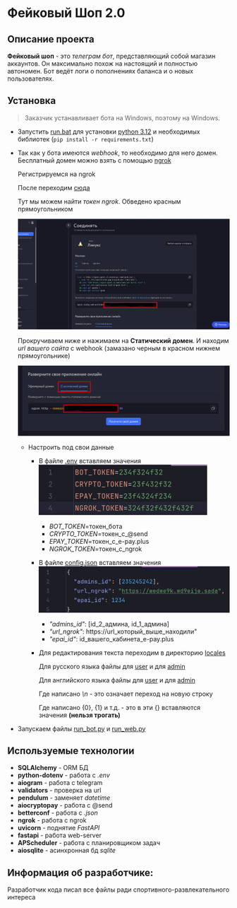 # Фейковый Шоп 2.0

## Описание проекта

**Фейковый шоп** - это _телеграм бот_, представляющий собой магазин аккаунтов. Он максимально похож на настоящий и полностью автономен.
Бот ведёт логи о пополнениях баланса и о новых пользователях.

## Установка

> Заказчик устанавливает бота на Windows, поэтому на Windows.

- Запустить [run.bat](run.bat) для установки [python 3.12](https://www.python.org/ftp/python/3.12.0/python-3.12.0-amd64.exe) и необходимых библиотек (`pip install -r requirements.txt`)
- Так как у бота имеются *webhook*, то необходимо для него домен. Бесплатный домен можно взять с помощью [ngrok](https://ngrok.com/)
  
  Регистрируемся на ngrok

  После переходим [сюда](https://dashboard.ngrok.com/get-started/setup/linux)

  Тут мы можем найти *токен ngrok*. Обведено красным прямоугольником

  ![img](img/1.png)

  Прокручиваем ниже и нажимаем на **Статический домен**. И находим *url вашего сайта* с webhook (замазано черным в красном нижнем прямоугольнике) 

  ![img](img/2.png)

  - Настроить под свои данные
    - В файле [.env](.env) вставляем значения
      ![img](img/3.png)
      - *BOT_TOKEN*=токен_бота
      - *CRYPTO_TOKEN*=токен_с_@send
      - *EPAY_TOKEN*=токен_с_e-pay.plus
      - *NGROK_TOKEN*=токен_с_ngrok
    - В файле [config.json](config.json) вставляем значения
      ![img](img/4.png)
      - *"admins_id"*: [id_2_админа, id_1_админа] 
      - *"url_ngrok"*: https://url_который_выше_находили"
      - *"epai_id"*: id_вашего_кабинета_e-pay.plus
    - Для редактирования текста переходим в директорию [locales](bot/locales)
    
      Для русского языка файлы для [user](bot/locales/ru/user.json) и для [admin](bot/locales/ru/admin.json)

      Для английского языка файлы для [user](bot/locales/en/user.json) и для [admin](bot/locales/en/admin.json)

      Где написано *\n* - это означает переход на новую строку

      Где написано {0}, {1} и т.д. - это в эти {} вставляются значения **(нельзя трогать)**

- Запускаем файлы [run_bot.py](run_bot.py) и [run_web.py](run_web.py)

## Используемые технологии

- **SQLAlchemy** - ORM БД 
- **python-dotenv** - работа с *.env*
- **aiogram** - работа с telegram
- **validators** - проверка на url
- **pendulum** - заменяет *datetime*
- **aiocryptopay** - работа с @send
- **betterconf** - работа с *.json*
- **ngrok** - работа с ngrok
- **uvicorn** - поднятие *FastAPI*
- **fastapi** - работа web-server
- **APScheduler** - работа с планировщиком задач
- **aiosqlite** - асинхронная бд *sqlite*

## Информация об разработчике: 

Разработчик кода писал все файлы ради спортивного-развлекательного интереса
